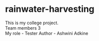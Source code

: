 # rainwater-harvesting
This is my college project.
<br>
Team members 3
<br>
My role - Tester
Author - Ashwini Adkine